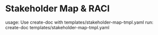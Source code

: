 # Stakeholder Map & RACI

usage: Use create-doc with templates/stakeholder-map-tmpl.yaml
run: create-doc templates/stakeholder-map-tmpl.yaml
